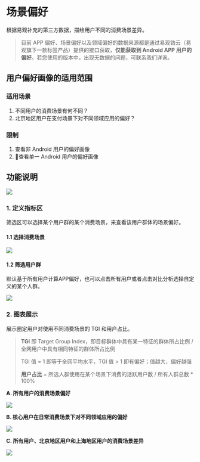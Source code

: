 # 场景偏好

根据易观补充的第三方数据，描绘用户不同的消费场景差异。

> 目前 APP 偏好、场景偏好以及领域偏好的数据来源都是通过易观锆云（易观旗下一款标签产品）提供的接口获取，**仅能获取到 Android APP 用户的偏好**。若您使用的版本中，出现无数据的问题，可联系我们详询。

## 用户偏好画像的适用范围

### 适用场景

1. 不同用户的消费场景有何不同？
2. 北京地区用户在支付场景下对不同领域应用的偏好？

### 限制

1. 查看非 Android 用户的偏好画像
2. 查看单一 Android 用户的偏好画像

## 功能说明

![ ](https://imguserradar.analysys.cn/fangzhou/img/2018/08/201808131943094322.png)

### 1. 定义指标区

筛选区可以选择某个用户群的某个消费场景，来查看该用户群体的场景偏好。

#### 1.1 选择消费场景

![ ](https://imguserradar.analysys.cn/fangzhou/img/2018/08/201808131944314913.png)

#### 1.2 筛选用户群

默认基于所有用户计算APP偏好，也可以点击所有用户或者点击对比分析选择自定义的某个人群。

![ ](https://imguserradar.analysys.cn/fangzhou/img/2018/08/201808131945237230.png)

### 2. 图表展示

展示圈定用户对使用不同消费场景的 TGI 和用户占比。

> **TGI** 即 Target Group Index，即目标群体中具有某一特征的群体所占比例 / 全网用户中具有相同特征的群体所占比例
>
> TGI 值 = 1 即等于全网平均水平，TGI 值 &gt; 1 即有偏好；值越大，偏好越强
>
> **用户占比** = 所选人群使用在某个场景下消费的活跃用户数 / 所有人群总数 \* 100%

**A. 所有用户的消费场景偏好**

![ ](https://imguserradar.analysys.cn/fangzhou/img/2018/08/201808131950443924.png)

**B. 核心用户在日常消费场景下对不同领域应用的偏好**

![ ](https://imguserradar.analysys.cn/fangzhou/img/2018/08/201808131950442980.png)

**C. 所有用户、北京地区用户和上海地区用户的消费场景差异**

![ ](https://imguserradar.analysys.cn/fangzhou/img/2018/08/201808131953555713.png)

